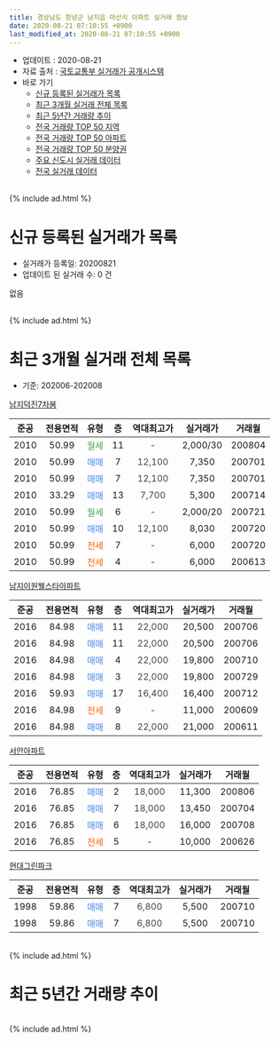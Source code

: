 ```yaml
---
title: 경상남도 창녕군 남지읍 마산리 아파트 실거래 정보
date: 2020-08-21 07:10:55 +0900
last_modified_at: 2020-08-21 07:10:55 +0900
---
```


* 업데이트 : 2020-08-21
* 자료 출처 : [국토교통부 실거래가 공개시스템](http://rt.molit.go.kr)
* 바로 가기
    * [신규 등록된 실거래가 목록](#신규-등록된-실거래가-목록)
    * [최근 3개월 실거래 전체 목록](#최근-3개월-실거래-전체-목록)
    * [최근 5년간 거래량 추이](#최근-5년간-거래량-추이)
    * [전국 거래량 TOP 50 지역](https://inasie.github.io/apt-trade-info/최근-3개월-전국에서-가장-거래가-많이-발생한-지역)
    * [전국 거래량 TOP 50 아파트](https://inasie.github.io/apt-trade-info/최근-3개월-전국에서-가장-거래가-많이-발생한-아파트)
    * [전국 거래량 TOP 50 분양권](https://inasie.github.io/apt-trade-info/최근-3개월-전국에서-가장-거래가-많이-발생한-분양권)
    * [주요 신도시 실거래 데이터](https://inasie.github.io/apt-trade-info/주요-신도시)
    * [전국 실거래 데이터](https://inasie.github.io/apt-trade-info/전국)
<br>
{% include ad.html %}
<br>

# 신규 등록된 실거래가 목록
* 실거래가 등록일: 20200821
* 업데이트 된 실거래 수: 0 건

없음

<br>
{% include ad.html %}
<br>

# 최근 3개월 실거래 전체 목록
* 기준: 202006-202008


[남지덕진7차봄](https://search.naver.com/search.naver?query=%EA%B2%BD%EC%83%81%EB%82%A8%EB%8F%84+%EC%B0%BD%EB%85%95%EA%B5%B0+%EB%82%A8%EC%A7%80%EC%9D%8D+%EB%A7%88%EC%82%B0%EB%A6%AC+%EB%82%A8%EC%A7%80%EB%8D%95%EC%A7%847%EC%B0%A8%EB%B4%84)

|준공|전용면적|유형|층|역대최고가|실거래가|거래월|
|:---:|:---:|:---:|:---:|:---:|:---:|:---:|
|2010|50.99|<span style="color:#34a853">월세</span>|11|<span style="color:#444444">-</span>|2,000/30|200804|
|2010|50.99|<span style="color:#4285f3">매매</span>|7|<span style="color:#444444">12,100</span>|7,350|200701|
|2010|50.99|<span style="color:#4285f3">매매</span>|7|<span style="color:#444444">12,100</span>|7,350|200701|
|2010|33.29|<span style="color:#4285f3">매매</span>|13|<span style="color:#444444">7,700</span>|5,300|200714|
|2010|50.99|<span style="color:#34a853">월세</span>|6|<span style="color:#444444">-</span>|2,000/20|200721|
|2010|50.99|<span style="color:#4285f3">매매</span>|10|<span style="color:#444444">12,100</span>|8,030|200720|
|2010|50.99|<span style="color:#ff5a00">전세</span>|7|<span style="color:#444444">-</span>|6,000|200720|
|2010|50.99|<span style="color:#ff5a00">전세</span>|4|<span style="color:#444444">-</span>|6,000|200613|

[남지이원웰스타아파트](https://search.naver.com/search.naver?query=%EA%B2%BD%EC%83%81%EB%82%A8%EB%8F%84+%EC%B0%BD%EB%85%95%EA%B5%B0+%EB%82%A8%EC%A7%80%EC%9D%8D+%EB%A7%88%EC%82%B0%EB%A6%AC+%EB%82%A8%EC%A7%80%EC%9D%B4%EC%9B%90%EC%9B%B0%EC%8A%A4%ED%83%80%EC%95%84%ED%8C%8C%ED%8A%B8)

|준공|전용면적|유형|층|역대최고가|실거래가|거래월|
|:---:|:---:|:---:|:---:|:---:|:---:|:---:|
|2016|84.98|<span style="color:#4285f3">매매</span>|11|<span style="color:#444444">22,000</span>|20,500|200706|
|2016|84.98|<span style="color:#4285f3">매매</span>|11|<span style="color:#444444">22,000</span>|20,500|200706|
|2016|84.98|<span style="color:#4285f3">매매</span>|4|<span style="color:#444444">22,000</span>|19,800|200710|
|2016|84.98|<span style="color:#4285f3">매매</span>|3|<span style="color:#444444">22,000</span>|19,800|200729|
|2016|59.93|<span style="color:#4285f3">매매</span>|17|<span style="color:#444444">16,400</span>|16,400|200712|
|2016|84.98|<span style="color:#ff5a00">전세</span>|9|<span style="color:#444444">-</span>|11,000|200609|
|2016|84.98|<span style="color:#4285f3">매매</span>|8|<span style="color:#444444">22,000</span>|21,000|200611|

[서안아파트](https://search.naver.com/search.naver?query=%EA%B2%BD%EC%83%81%EB%82%A8%EB%8F%84+%EC%B0%BD%EB%85%95%EA%B5%B0+%EB%82%A8%EC%A7%80%EC%9D%8D+%EB%A7%88%EC%82%B0%EB%A6%AC+%EC%84%9C%EC%95%88%EC%95%84%ED%8C%8C%ED%8A%B8)

|준공|전용면적|유형|층|역대최고가|실거래가|거래월|
|:---:|:---:|:---:|:---:|:---:|:---:|:---:|
|2016|76.85|<span style="color:#4285f3">매매</span>|2|<span style="color:#444444">18,000</span>|11,300|200806|
|2016|76.85|<span style="color:#4285f3">매매</span>|7|<span style="color:#444444">18,000</span>|13,450|200704|
|2016|76.85|<span style="color:#4285f3">매매</span>|6|<span style="color:#444444">18,000</span>|16,000|200708|
|2016|76.85|<span style="color:#ff5a00">전세</span>|5|<span style="color:#444444">-</span>|10,000|200626|

[현대그린파크](https://search.naver.com/search.naver?query=%EA%B2%BD%EC%83%81%EB%82%A8%EB%8F%84+%EC%B0%BD%EB%85%95%EA%B5%B0+%EB%82%A8%EC%A7%80%EC%9D%8D+%EB%A7%88%EC%82%B0%EB%A6%AC+%ED%98%84%EB%8C%80%EA%B7%B8%EB%A6%B0%ED%8C%8C%ED%81%AC)

|준공|전용면적|유형|층|역대최고가|실거래가|거래월|
|:---:|:---:|:---:|:---:|:---:|:---:|:---:|
|1998|59.86|<span style="color:#4285f3">매매</span>|7|<span style="color:#444444">6,800</span>|5,500|200710|
|1998|59.86|<span style="color:#4285f3">매매</span>|7|<span style="color:#444444">6,800</span>|5,500|200710|


<br>
{% include ad.html %}
<br>

# 최근 5년간 거래량 추이


<div style="width:100%;">
    <canvas id="deal_progress" height="200"></canvas>
</div>

<script>
new Chart(document.getElementById("deal_progress"), {
    type: 'line',
    data: {
        labels: ['201508','201509','201510','201511','201512','201601','201602','201603','201604','201605','201606','201607','201608','201609','201610','201611','201612','201701','201702','201703','201704','201705','201706','201707','201708','201709','201710','201711','201712','201801','201802','201803','201804','201805','201806','201807','201808','201809','201810','201811','201812','201901','201902','201903','201904','201905','201906','201907','201908','201909','201910','201911','201912','202001','202002','202003','202004','202005','202006','202007','202008'],
        datasets: [{
            label: '매매',
            pointRadius: 1,
            data: [15, 11, 4, 0, 14, 2, 11, 0, 2, 1, 1, 20, 20, 9, 13, 7, 18, 8, 5, 6, 0, 4, 5, 3, 10, 2, 1, 3, 4, 3, 3, 4, 2, 4, 4, 3, 2, 3, 3, 10, 6, 7, 4, 6, 1, 0, 1, 1, 6, 6, 6, 1, 4, 5, 6, 5, 5, 2, 1, 13, 1],
            borderColor: "rgba(255, 201, 14, 1)",
            backgroundColor: "rgba(255, 201, 14, 0.5)",
            fill: false,
            lineTension: 0
        },{
            label: '전월세',
            pointRadius: 1,
            data: [101, 21, 11, 5, 3, 2, 1, 0, 2, 1, 0, 3, 1, 5, 5, 3, 2, 2, 0, 1, 1, 0, 0, 3, 1, 0, 1, 0, 1, 2, 1, 4, 1, 4, 1, 2, 2, 3, 2, 3, 2, 3, 2, 0, 1, 1, 1, 1, 2, 0, 0, 1, 2, 2, 6, 5, 2, 0, 3, 2, 1],
            borderColor: "rgba(0, 141, 185, 1)",
            backgroundColor: "rgba(0, 141, 185, 0.5)",
            fill: false,
            lineTension: 0
        }
        ]
    },
    options: {
        responsive: true,
        title: {
            display: false
        },
        tooltips: {
            mode: 'index',
            intersect: false
        },
        hover: {
            mode: 'nearest',
            intersect: true
        },
        scales: {
            xAxes: [{
                display: true,
                scaleLabel: {
                    display: true,
                    labelString: '년/월'
                }
            }],
            yAxes: [{
                display: true,
                ticks: {
                    suggestedMin: 0,
                },
                scaleLabel: {
                    display: true,
                    labelString: '실거래 수'
                }
            }]
        }
    }
});

</script>


<br>
{% include ad.html %}
<br>

